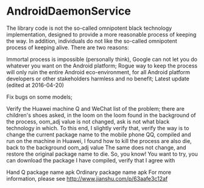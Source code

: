 # AndroidDaemonService

The library code is not the so-called omnipotent black technology implementation, designed to provide a more reasonable process of keeping the way.
In addition, individuals do not like the so-called omnipotent process of keeping alive. There are two reasons:

Immortal process is impossible (personally think), Google can not let you do whatever you want on the Android platform;
Rogue way to keep the process will only ruin the entire Android eco-environment, for all Android platform developers or other stakeholders harmless and no benefit;
Latest update (edited at 2016-04-20)

Fix bugs on some models;

Verify the Huawei machine Q and WeChat list of the problem; there are children's shoes asked, in the loom on the loom found in the background of the process, oom_adj value is not changed, ask is not what black technology in which. To this end, I slightly verify that, verify the way is to change the current package name to the mobile phone QQ, compiled and run on the machine in Huawei, I found how to kill the process are also die, back to the background oom_adj value The same does not change, and restore the original package name to die. So, you know! You want to try, you can download the package I have compiled, verify that I agree with

Hand Q package name apk
Ordinary package name apk
For more information, please see http://www.jianshu.com/p/63aafe3c12af
